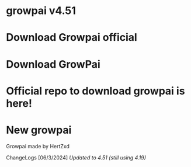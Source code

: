 # growpai v4.51
# Download Growpai official
# Download GrowPai
# Official repo to download growpai is here!
# New growpai
Growpai made by HertZxd

ChangeLogs [06/3/2024] 
*Updated to 4.51 (still using 4.19)*
